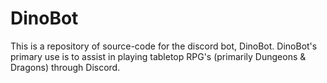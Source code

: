 # DinoBot
This is a repository of source-code for the discord bot, DinoBot. DinoBot's primary use is to assist in playing tabletop RPG's (primarily Dungeons & Dragons) through Discord.
